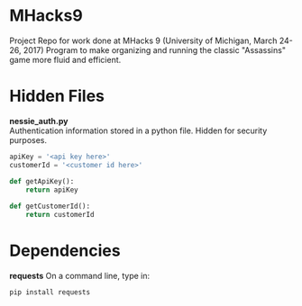 # MHacks9
Project Repo for work done at MHacks 9 (University of Michigan, March 24-26, 2017)
Program to make organizing and running the classic "Assassins" game more fluid and efficient. 

# Hidden Files
**nessie_auth.py**  
Authentication information stored in a python file.
Hidden for security purposes.
```python
apiKey = '<api key here>'
customerId = '<customer id here>'

def getApiKey():
	return apiKey
	
def getCustomerId():
	return customerId
```

# Dependencies
**requests**
On a command line, type in:
```bash
pip install requests
```